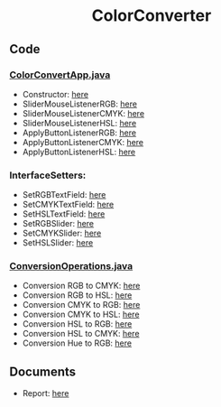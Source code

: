 # <h1 align="center">ColorConverter</h1>
## Code
### [ColorConvertApp.java](https://github.com/NiCHUY/BSU-Projects/blob/main/5th-Term/Computer-Graphics/ColorConverter/Code/src/ColorConvertApp.java)
- Сonstructor: [here](https://github.com/NiCHUY/BSU-Projects/blob/main/5th-Term/Computer-Graphics/ColorConverter/Code/src/ColorConvertApp.java#L35) 
- SliderMouseListenerRGB: [here](https://github.com/NiCHUY/BSU-Projects/blob/main/5th-Term/Computer-Graphics/ColorConverter/Code/src/ColorConvertApp.java#L227)
- SliderMouseListenerCMYK: [here](https://github.com/NiCHUY/BSU-Projects/blob/main/5th-Term/Computer-Graphics/ColorConverter/Code/src/ColorConvertApp.java#L249)
- SliderMouseListenerHSL: [here](https://github.com/NiCHUY/BSU-Projects/blob/main/5th-Term/Computer-Graphics/ColorConverter/Code/src/ColorConvertApp.java#L356)
- ApplyButtonListenerRGB: [here](https://github.com/NiCHUY/BSU-Projects/blob/main/5th-Term/Computer-Graphics/ColorConverter/Code/src/ColorConvertApp.java#L302)
- ApplyButtonListenerCMYK: [here](https://github.com/NiCHUY/BSU-Projects/blob/main/5th-Term/Computer-Graphics/ColorConverter/Code/src/ColorConvertApp.java#L273)
- ApplyButtonListenerHSL: [here](https://github.com/NiCHUY/BSU-Projects/blob/main/5th-Term/Computer-Graphics/ColorConverter/Code/src/ColorConvertApp.java#L329)
### InterfaceSetters:<br>
- SetRGBTextField: [here](https://github.com/NiCHUY/BSU-Projects/blob/main/5th-Term/Computer-Graphics/ColorConverter/Code/src/ColorConvertApp.java#L380)<br>
- SetCMYKTextField: [here](https://github.com/NiCHUY/BSU-Projects/blob/main/5th-Term/Computer-Graphics/ColorConverter/Code/src/ColorConvertApp.java#L385)<br>
- SetHSLTextField: [here](https://github.com/NiCHUY/BSU-Projects/blob/main/5th-Term/Computer-Graphics/ColorConverter/Code/src/ColorConvertApp.java#L391)<br>
- SetRGBSlider: [here](https://github.com/NiCHUY/BSU-Projects/blob/main/5th-Term/Computer-Graphics/ColorConverter/Code/src/ColorConvertApp.java#L396)<br>
- SetCMYKSlider: [here](https://github.com/NiCHUY/BSU-Projects/blob/main/5th-Term/Computer-Graphics/ColorConverter/Code/src/ColorConvertApp.java#L401)<br>
- SetHSLSlider: [here](https://github.com/NiCHUY/BSU-Projects/blob/main/5th-Term/Computer-Graphics/ColorConverter/Code/src/ColorConvertApp.java#L407)<br>
### [СonversionOperations.java](https://github.com/NiCHUY/BSU-Projects/blob/main/5th-Term/Computer-Graphics/ColorConverter/Code/src/%D0%A1onversionOperations.java)<br>
- Conversion RGB to CMYK: [here](https://github.com/NiCHUY/BSU-Projects/blob/main/5th-Term/Computer-Graphics/ColorConverter/Code/src/%D0%A1onversionOperations.java#L6)<br>
- Conversion RGB to HSL: [here](https://github.com/NiCHUY/BSU-Projects/blob/main/5th-Term/Computer-Graphics/ColorConverter/Code/src/%D0%A1onversionOperations.java#L28)<br>
- Conversion CMYK to RGB: [here](https://github.com/NiCHUY/BSU-Projects/blob/main/5th-Term/Computer-Graphics/ColorConverter/Code/src/%D0%A1onversionOperations.java#L21)<br>
- Conversion CMYK to HSL: [here](https://github.com/NiCHUY/BSU-Projects/blob/main/5th-Term/Computer-Graphics/ColorConverter/Code/src/%D0%A1onversionOperations.java#L94)<br>
- Conversion HSL to RGB: [here](https://github.com/NiCHUY/BSU-Projects/blob/main/5th-Term/Computer-Graphics/ColorConverter/Code/src/%D0%A1onversionOperations.java#L56)<br>
- Conversion HSL to CMYK: [here](https://github.com/NiCHUY/BSU-Projects/blob/main/5th-Term/Computer-Graphics/ColorConverter/Code/src/%D0%A1onversionOperations.java#L98)<br>
- Conversion Hue to RGB: [here](https://github.com/NiCHUY/BSU-Projects/blob/main/5th-Term/Computer-Graphics/ColorConverter/Code/src/%D0%A1onversionOperations.java#L80)<br>
## Documents
- Report: [here](https://github.com/NiCHUY/BSU-Projects/blob/main/5th-Term/Computer-Graphics/ColorConverter/Documents/Report%20ColorConverter.pdf)


    
